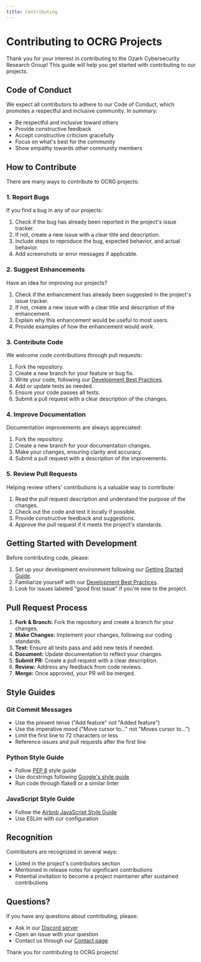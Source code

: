 ```yaml
---
title: Contributing
---
```


# Contributing to OCRG Projects

Thank you for your interest in contributing to the Ozark Cybersecurity Research Group! This guide will help you get started with contributing to our projects.

## Code of Conduct

We expect all contributors to adhere to our Code of Conduct, which promotes a respectful and inclusive community. In summary:

- Be respectful and inclusive toward others
- Provide constructive feedback
- Accept constructive criticism gracefully
- Focus on what's best for the community
- Show empathy towards other community members

## How to Contribute

There are many ways to contribute to OCRG projects:

### 1. Report Bugs

If you find a bug in any of our projects:

1. Check if the bug has already been reported in the project's issue tracker.
2. If not, create a new issue with a clear title and description.
3. Include steps to reproduce the bug, expected behavior, and actual behavior.
4. Add screenshots or error messages if applicable.

### 2. Suggest Enhancements

Have an idea for improving our projects?

1. Check if the enhancement has already been suggested in the project's issue tracker.
2. If not, create a new issue with a clear title and description of the enhancement.
3. Explain why this enhancement would be useful to most users.
4. Provide examples of how the enhancement would work.

### 3. Contribute Code

We welcome code contributions through pull requests:

1. Fork the repository.
2. Create a new branch for your feature or bug fix.
3. Write your code, following our [Development Best Practices](dev-best-practices.md).
4. Add or update tests as needed.
5. Ensure your code passes all tests.
6. Submit a pull request with a clear description of the changes.

### 4. Improve Documentation

Documentation improvements are always appreciated:

1. Fork the repository.
2. Create a new branch for your documentation changes.
3. Make your changes, ensuring clarity and accuracy.
4. Submit a pull request with a description of the improvements.

### 5. Review Pull Requests

Helping review others' contributions is a valuable way to contribute:

1. Read the pull request description and understand the purpose of the changes.
2. Check out the code and test it locally if possible.
3. Provide constructive feedback and suggestions.
4. Approve the pull request if it meets the project's standards.

## Getting Started with Development

Before contributing code, please:

1. Set up your development environment following our [Getting Started Guide](getting-started.md).
2. Familiarize yourself with our [Development Best Practices](dev-best-practices.md).
3. Look for issues labeled "good first issue" if you're new to the project.

## Pull Request Process

1. **Fork & Branch:** Fork the repository and create a branch for your changes.
2. **Make Changes:** Implement your changes, following our coding standards.
3. **Test:** Ensure all tests pass and add new tests if needed.
4. **Document:** Update documentation to reflect your changes.
5. **Submit PR:** Create a pull request with a clear description.
6. **Review:** Address any feedback from code reviews.
7. **Merge:** Once approved, your PR will be merged.

## Style Guides

### Git Commit Messages

- Use the present tense ("Add feature" not "Added feature")
- Use the imperative mood ("Move cursor to..." not "Moves cursor to...")
- Limit the first line to 72 characters or less
- Reference issues and pull requests after the first line

### Python Style Guide

- Follow [PEP 8](https://www.python.org/dev/peps/pep-0008/) style guide
- Use docstrings following [Google's style guide](https://google.github.io/styleguide/pyguide.html#38-comments-and-docstrings)
- Run code through flake8 or a similar linter

### JavaScript Style Guide

- Follow the [Airbnb JavaScript Style Guide](https://github.com/airbnb/javascript)
- Use ESLint with our configuration

## Recognition

Contributors are recognized in several ways:

- Listed in the project's contributors section
- Mentioned in release notes for significant contributions
- Potential invitation to become a project maintainer after sustained contributions

## Questions?

If you have any questions about contributing, please:

- Ask in our [Discord server](https://discord.gg/6SDUxJzSdr)
- Open an issue with your question
- Contact us through our [Contact page](../contact.md)

Thank you for contributing to OCRG projects! 